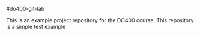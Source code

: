 #do400-git-lab

This is an example project repository for the DO400 course.
This repository is a simple test example
